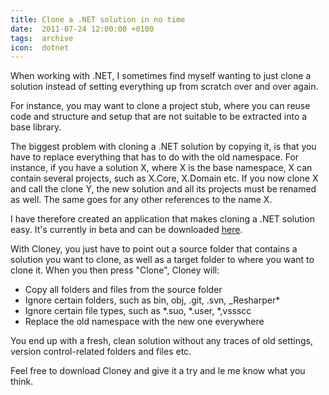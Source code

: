 ```yaml
---
title: Clone a .NET solution in no time
date:  2011-07-24 12:00:00 +0100
tags:  archive
icon:  dotnet
---
```


When working with .NET, I sometimes find myself wanting to just clone a solution
instead of setting everything up from scratch over and over again.

For instance, you may want to clone a project stub, where you can reuse code and
structure and setup that are not suitable to be extracted into a base library.

The biggest problem with cloning a .NET solution by copying it, is that you have
to replace everything that has to do with the old namespace. For instance, if you
have a solution X, where X is the base namespace, X can contain several projects,
such as X.Core, X.Domain etc. If you now clone X and call the clone Y, the new
solution and all its projects must be renamed as well. The same goes for any other
references to the name X.

I have therefore created an application that makes cloning a .NET solution easy.
It's currently in beta and can be downloaded [here](https://github.com/danielsaidi/cloney).

With Cloney, you just have to point out a source folder that contains a solution
you want to clone, as well as a target folder to where you want to clone it. When
you then press "Clone", Cloney will:

- Copy all folders and files from the source folder
- Ignore certain folders, such as bin, obj, .git, .svn, _Resharper*
- Ignore certain file types, such as *.suo, *.user, *,vssscc
- Replace the old namespace with the new one everywhere

You end up with a fresh, clean solution without any traces of old settings, version
control-related folders and files etc.

Feel free to download Cloney and give it a try and le me know what you think.